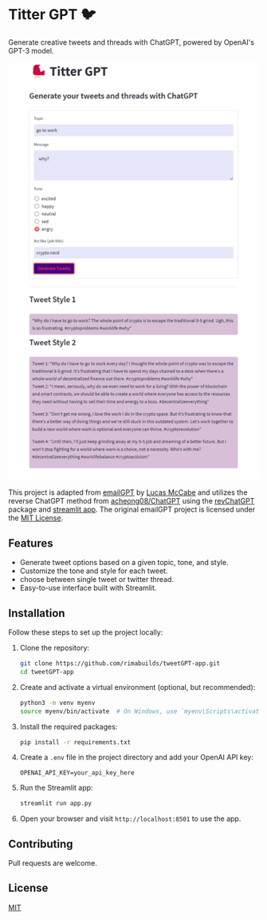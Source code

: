 
# Titter GPT 🐦 

Generate creative tweets and threads with ChatGPT, powered by OpenAI's GPT-3 model.

![Titter GPT Screenshot](t11.png)

This project is adapted from [emailGPT](https://github.com/lucasmccabe/emailGPT) by [Lucas McCabe](https://github.com/lucasmccabe) and utilizes the reverse ChatGPT method from [acheong08/ChatGPT](https://github.com/acheong08/ChatGPT) using the [revChatGPT](https://pypi.org/project/revChatGPT/) package and [streamlit app](https://streamlit.io/). The original emailGPT project is licensed under the [MIT License](https://github.com/lucasmccabe/emailGPT/blob/main/LICENSE).

## Features

- Generate tweet options based on a given topic, tone, and style.
- Customize the tone and style for each tweet.
- choose between single tweet or twitter thread.
- Easy-to-use interface built with Streamlit.

## Installation

Follow these steps to set up the project locally:

1. Clone the repository:

   ```bash
   git clone https://github.com/rimabuilds/tweetGPT-app.git
   cd tweetGPT-app
   ```

2. Create and activate a virtual environment (optional, but recommended):

   ```bash
   python3 -m venv myenv
   source myenv/bin/activate  # On Windows, use `myenv\Scripts\activate`
   ```

3. Install the required packages:

   ```bash
   pip install -r requirements.txt
   ```

4. Create a `.env` file in the project directory and add your OpenAI API key:

   ```
   OPENAI_API_KEY=your_api_key_here
   ```

5. Run the Streamlit app:

   ```bash
   streamlit run app.py
   ```

6. Open your browser and visit `http://localhost:8501` to use the app.

## Contributing

Pull requests are welcome.

## License

[MIT](https://choosealicense.com/licenses/mit/)
